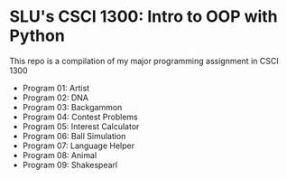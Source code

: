 # SLU's CSCI 1300: Intro to OOP with Python 

This repo is a compilation of my major programming assignment in CSCI 1300

- Program 01: Artist
- Program 02: DNA	
- Program 03: Backgammon
- Program 04: Contest Problems
- Program 05: Interest Calculator
- Program 06: Ball Simulation
- Program 07: Language Helper
- Program 08: Animal
- Program 09: Shakespearl
